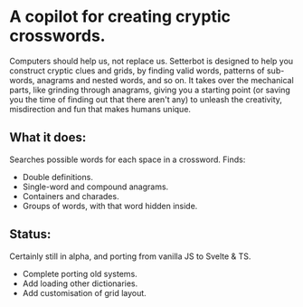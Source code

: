 # A copilot for creating cryptic crosswords. 

Computers should help us, not replace us. Setterbot is designed to help you construct cryptic clues and grids, by finding valid words, patterns of sub-words, anagrams and nested words, and so on. It takes over the mechanical parts, like grinding through anagrams, giving you a starting point (or saving you the time of finding out that there aren't any) to unleash the creativity, misdirection and fun that makes humans unique. 

## What it does: 

Searches possible words for each space in a crossword. 
Finds: 
-   Double definitions.
-   Single-word and compound anagrams.
-   Containers and charades.
-   Groups of words, with that word hidden inside. 


## Status: 

Certainly still in alpha, and porting from vanilla JS to Svelte & TS. 
- Complete porting old systems.
- Add loading other dictionaries.
- Add customisation of grid layout. 
